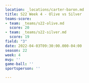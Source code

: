 ```yaml
---
location: _locations/carter-baron.md
title: S22 Week 4 - Olive vs Silver
teams-score:
- team: _teams/s22-olive.md
  score: 20
- team: _teams/s22-silver.md
  score: 19
field: "3"
date: 2022-04-03T09:30:00.000-04:00
season: 22
week: 4
mvp: ''
game-ball: ''
sportsperson: ''

---
```

